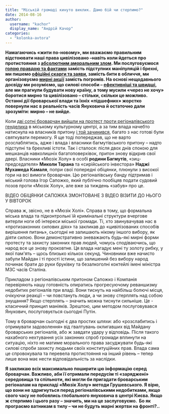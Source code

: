```yaml
---
title: "Міській громаді кинуто виклик. Дамо бій чи стерпимо?"
date: 2014-08-16
author: 
  username: "kachor"
  display_name: "Андрій Качор"
categories: 
  - "kolonka-avtora"
---
```


**Намагаючись «жити по-новому», ми вважаємо правильним відстоювати наші права цивілізовано –навіть коли йдеться про протистояння з [абсолютним аморальним злом](https://www.youtube.com/watch?v=00_uWy0492o). Ми послуговуємося [голою правдою та фактами](https://mpz.brovary.org/militsiya-rozbiratimetsya-chi-zakonno-prodayut-alkogol-v-myuzik-holi/) замість підступних маніпуляцій і брехні, ми пишемо [офіційні скарги та заяви](https://mpz.brovary.org/bandoyu-bagmutiv-zaymatimetsya-oblasna-deputatska-komisiya/), замість бити в обличчя, ми організовуємо [мирні акції](https://mpz.brovary.org/brovarchani-dali-vladi-10-dniv-na-viselennya-kafe-bagmutiv-z-prometeyu/) замість погромів. На основі нещодавнього досвіду ми розуміємо, що силові способи – [ефективніші та швидші](https://mpz.brovary.org/nachalnik-brovarskoyi-militsiyi-napisav-raport-na-zvilnennya-cherez-nedoviru-samooboroni/), але ми прагнули будувати нову країну, а тому мусили «через не хочу» боротися мирно та цивілізовано – стільки, скільки це можливо. Останні дії броварської влади та їхніх «підшефних» жорстко повернули нас в реальність часів Януковича й остаточно дали зрозуміти: мирно – не вийде.**

Коли [дві сотні броварчан вийшли на протест проти регіоналівського генделика](https://mpz.brovary.org/brovarchani-dali-vladi-10-dniv-na-viselennya-kafe-bagmutiv-z-prometeyu/) в міському культурному центрі, а за тим влада начебто натиснула на власників притону [і той зачинився](https://mpz.brovary.org/rozkish-spokiynogo-snu-na-bulvari-nezalezhnosti-abo-gudbay-bagmut/), багато з нас готові були святкувати перемогу. Я ще тоді попереджав, що не варто розслаблятись, адже і влада і власники багмутівського притону – надто підступні та брехливі істоти. Так і сталося: після двох днів спокою для мешканців навколишніх багатоповерхівок, притон знову відкрив свої двері. Власники «Мюзік Холу» в особі **родини Багмутів**, «зиц-председателя» **Миколи Тарана** та «сирійського інвестора» **Наджі Мухамеда Камаля**, попри свої попередні обіцянки, плюнули з високої гори на всі вимоги броварчан. Цю регіоналівську банду підтримав і міський голова Ігор Сапожко, який публічно пообіцяв подати судовий позов проти «Мюзік Холу», але вже за тиждень «забув» про це.

ВІДЕО ОБІЦЯНКИ САПОЖКА ЗМОНТОВАНЕ З ВІДЕО ВІЗИТИ ДО НЬОГО У ВІВТОРОК

Справа ж, звісно, не в «Мюзік Холі». Справа в тому, що формальна міська влада та підконтрольні їй кримінальні структури вчергове витерли ноги об інтереси міської громади. Ті, хто звинувачував нас в «протизаконних силових діях» та закликав до «цивілізованих способів вирішення питань», сьогодні не залишають нікому іншого вибору, як діяти силою. Вони демонстративно зневажають будь-які мирні форми протесту та захисту законних прав людей, чомусь сподіваючись, що народ все це знову проковтне. Ця влада нагадує мені ту золоту рибку, у якої пам'ять – щось близько кількох секунд. Чиновники вже начисто забули Майдан і ті прості істини, що залишений без вибору народ починає брати до руки бруківку та безалкоголні коктейлі імені міністра МЗС часів Сталіна.

Прикладом з регіоналівським притоном Сапожко і Компанія перевіряють нашу готовність опиратись прогресуючому реваншизму недобитих регіоналів при владі. Вони тиснуть на найбільш болючі місця, очікуючи реакції – чи повстануть люди, а чи знову стерплять над собою знущання? Якщо стерплять – значить можна тиснути сильніше. Це - класичний принцип маніяків. Зрештою, цим методом послуговувався Янукович, послуговується сьогодні Путін.

Тому в броварчан сьогодні є два простих шляхи: або «розслабитись і отримувати задоволення» від гвалтувань оклигавших від Майдану броварських регіоналів, або ж завдати удару у відповідь. Після такого нахабного нехтування усіх законних спроб громади вплинути на ситуацію, ніхто не матиме морального права засуджувати будь-які силові спроби захисту людьми своїх конституційних прав. Влада сама це спровокувала та перевела протистояння на інший рівень – тепер лише вона має нести відповідальність за наслідки.

**Я закликаю всіх максимально поширити цю інформацію серед броварчан. Важливо, аби її отримали передусім ті «заряджені» середовища та спільноти, які могли би пригадати броварським регіоналам на прикладі «Мюзік Холу» методи Грушевського. Я вірю, що вони не здригнуться перед регіоналівськими недобитками, якщо свого часу не побоялись глобального януковича в центрі Києва. Якщо ж стерпимо і цього разу – значить, ми на це заслуговуємо.  Бо як програємо ватникам в тилу – чи не будуть марні жертви на фронті?..**
